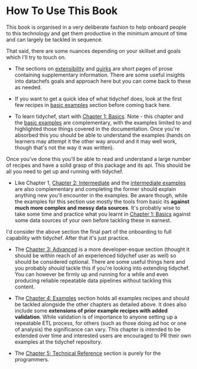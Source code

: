 # How To Use This Book

This book is organised in a very deliberate fashion to help onboard people to this technology and get them productive in the minimum amount of time and can largely be tackled in sequence.

That said, there are some nuances depending on your skillset and goals which I'll try to touch on.

- The sections on [extensibility](https://mikeadamss.github.io/tidychef/extensibility.html) and [quirks](https://mikeadamss.github.io/tidychef/quirks.html) are short pages of prose containing supplementary information. There are some useful insights into datachefs goals and approach here but you can come back to these as needed.

- If you want to get a quick idea of what tidychef does, look at the first few recipes in [basic examples](https://mikeadamss.github.io/tidychef/examples/basic/basic.html) section before coming back here.

- To learn tidychef, start with [Chapter 1: Basics](https://mikeadamss.github.io/tidychef/basics.html). Note - this chapter and the [basic examples](https://mikeadamss.github.io/tidychef/examples/basic/basic.html) are complementary, with the examples limited to and highlighted those things covered in the documentation. Once you're absorbed this you should be able to understand the examples (hands on learners may attempt it the other way around and it may well work, though that's not the way it was written).

Once you've done this you'll be able to read and understand a large number of recipes and have a solid grasp of this package and its api. This should be all you need to get up and running with tidychef.

- Like Chapter 1, [Chapter 2: Intermediate](https://mikeadamss.github.io/tidychef/intermediate.html) and the [intermediate examples](https://mikeadamss.github.io/tidychef/examples/intermediate/intermediate.html) are also complementary and completing the former should explain anything new you'll encounter in the examples. Be aware though, while the examples for this section use mostly the tools from basic its **against much more complex and messy data sources**. It's probably wise to take some time and practice what you learnt in [Chapter 1: Basics](https://mikeadamss.github.io/tidychef/basics.html) against some data sources of your own before tackling these in earnest.

I'd consider the above section the final part of the onboarding to full capability with tidychef. After that it's just practice.

- The [Chapter 3: Advanced](https://mikeadamss.github.io/tidychef/advanced.html) is a more developer-esque section (thought it should be within reach of an experienced tidychef user as well) so should be considered optional. There are some useful things here and you probably _should_ tackle this if you're looking into extending tidychef. You can however be firmly up and running for a while and even producing reliable repeatable data pipelines without tackling this content.

- The [Chapter 4: Examples](https://mikeadamss.github.io/tidychef/technical.html) section holds all examples recipes and should be tackled alongside the other chapters as detailed above. It does also include some **extensions of prior example recipes with added validation**. While validation is of importance to anyone setting up a repeatable ETL process, for others (such as those doing ad hoc or one of analysis) the significance can vary. This chapter is intended to be extended over time and interested users are encouraged to PR their own examples at the tidychef repository.

- The [Chapter 5: Technical Reference](https://mikeadamss.github.io/tidychef/technical.html) section is purely for the programmers.